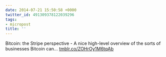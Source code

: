 ```yaml
---
date: 2014-07-21 15:50:58 +0000
twitter_id: 491309378122039296
tags:
- micropost
title: ''
---
```


Bitcoin: the Stripe perspective - A nice high-level overview of the sorts of businesses Bitcoin can... [tmblr.co/ZOHrOy1M6tqAb](http://tmblr.co/ZOHrOy1M6tqAb)
